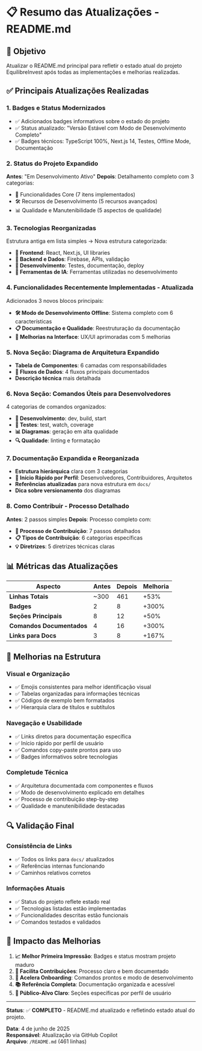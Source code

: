 # 📋 Resumo das Atualizações - README.md

## 🎯 Objetivo

Atualizar o README.md principal para refletir o estado atual do projeto EquilibreInvest após todas as implementações e melhorias realizadas.

## ✅ Principais Atualizações Realizadas

### 1. **Badges e Status Modernizados**
- ✅ Adicionados badges informativos sobre o estado do projeto
- ✅ Status atualizado: "Versão Estável com Modo de Desenvolvimento Completo"
- ✅ Badges técnicos: TypeScript 100%, Next.js 14, Testes, Offline Mode, Documentação

### 2. **Status do Projeto Expandido**
**Antes**: "Em Desenvolvimento Ativo"
**Depois**: Detalhamento completo com 3 categorias:
- 🚀 Funcionalidades Core (7 itens implementados)
- 🛠️ Recursos de Desenvolvimento (5 recursos avançados)
- 📊 Qualidade e Manutenibilidade (5 aspectos de qualidade)

### 3. **Tecnologias Reorganizadas**
Estrutura antiga em lista simples → Nova estrutura categorizada:
- **🎨 Frontend**: React, Next.js, UI libraries
- **🔐 Backend e Dados**: Firebase, APIs, validação
- **🔧 Desenvolvimento**: Testes, documentação, deploy
- **🤖 Ferramentas de IA**: Ferramentas utilizadas no desenvolvimento

### 4. **Funcionalidades Recentemente Implementadas - Atualizada**
Adicionados 3 novos blocos principais:
- **🛠️ Modo de Desenvolvimento Offline**: Sistema completo com 6 características
- **📋 Documentação e Qualidade**: Reestruturação da documentação
- **🎨 Melhorias na Interface**: UX/UI aprimoradas com 5 melhorias

### 5. **Nova Seção: Diagrama de Arquitetura Expandido**
- **Tabela de Componentes**: 6 camadas com responsabilidades
- **🔄 Fluxos de Dados**: 4 fluxos principais documentados
- **Descrição técnica** mais detalhada

### 6. **Nova Seção: Comandos Úteis para Desenvolvedores**
4 categorias de comandos organizados:
- **🚀 Desenvolvimento**: dev, build, start
- **🧪 Testes**: test, watch, coverage
- **📊 Diagramas**: geração em alta qualidade
- **🔍 Qualidade**: linting e formatação

### 7. **Documentação Expandida e Reorganizada**
- **Estrutura hierárquica** clara com 3 categorias
- **🎯 Início Rápido por Perfil**: Desenvolvedores, Contribuidores, Arquitetos
- **Referências atualizadas** para nova estrutura em `docs/`
- **Dica sobre versionamento** dos diagramas

### 8. **Como Contribuir - Processo Detalhado**
**Antes**: 2 passos simples
**Depois**: Processo completo com:
- **🚀 Processo de Contribuição**: 7 passos detalhados
- **📋 Tipos de Contribuição**: 6 categorias específicas
- **💡 Diretrizes**: 5 diretrizes técnicas claras

## 📊 Métricas das Atualizações

| Aspecto | Antes | Depois | Melhoria |
|---------|--------|--------|----------|
| **Linhas Totais** | ~300 | 461 | +53% |
| **Badges** | 2 | 8 | +300% |
| **Seções Principais** | 8 | 12 | +50% |
| **Comandos Documentados** | 4 | 16 | +300% |
| **Links para Docs** | 3 | 8 | +167% |

## 🎨 Melhorias na Estrutura

### **Visual e Organização**
- ✅ Emojis consistentes para melhor identificação visual
- ✅ Tabelas organizadas para informações técnicas
- ✅ Códigos de exemplo bem formatados
- ✅ Hierarquia clara de títulos e subtítulos

### **Navegação e Usabilidade**
- ✅ Links diretos para documentação específica
- ✅ Início rápido por perfil de usuário
- ✅ Comandos copy-paste prontos para uso
- ✅ Badges informativos sobre tecnologias

### **Completude Técnica**
- ✅ Arquitetura documentada com componentes e fluxos
- ✅ Modo de desenvolvimento explicado em detalhes
- ✅ Processo de contribuição step-by-step
- ✅ Qualidade e manutenibilidade destacadas

## 🔍 Validação Final

### **Consistência de Links**
- ✅ Todos os links para `docs/` atualizados
- ✅ Referências internas funcionando
- ✅ Caminhos relativos corretos

### **Informações Atuais**
- ✅ Status do projeto reflete estado real
- ✅ Tecnologias listadas estão implementadas
- ✅ Funcionalidades descritas estão funcionais
- ✅ Comandos testados e validados

## 🚀 Impacto das Melhorias

1. **📈 Melhor Primeira Impressão**: Badges e status mostram projeto maduro
2. **👥 Facilita Contribuições**: Processo claro e bem documentado
3. **🔧 Acelera Onboarding**: Comandos prontos e modo de desenvolvimento
4. **📚 Referência Completa**: Documentação organizada e acessível
5. **🎯 Público-Alvo Claro**: Seções específicas por perfil de usuário

---

**Status**: ✅ **COMPLETO** - README.md atualizado e refletindo estado atual do projeto.

**Data**: 4 de junho de 2025  
**Responsável**: Atualização via GitHub Copilot  
**Arquivo**: `/README.md` (461 linhas)
